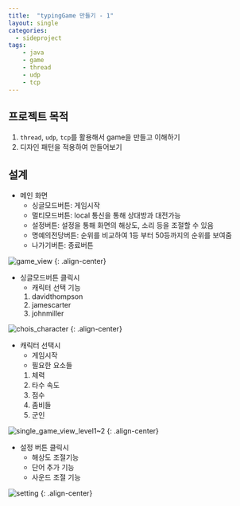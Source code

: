 ```yaml
---
title:  "typingGame 만들기 - 1"
layout: single
categories:
  - sideproject
tags:
	- java
	- game
	- thread
	- udp
	- tcp
---
```



## 프로젝트 목적
1. `thread`, `udp`, `tcp`를 활용해서 game을 만들고 이해하기
2. 디자인 패턴을 적용하여 만들어보기

## 설계
- 메인 화면
	- 싱글모드버튼: 게임시작
	- 멀티모드버튼: local 통신을 통해 상대방과 대전가능
	- 설정버튼: 설정을 통해 화면의 해상도, 소리 등을 조절할 수 있음
	- 명예의전당버튼: 순위를 비교하여 1등 부터 50등까지의 순위를 보여줌
	- 나가기버튼: 종료버튼

![game_view](https://github.com/user-attachments/assets/b9afd078-aab7-458e-aa92-b850af24260c)
{: .align-center}


- 싱글모드버튼 클릭시
	- 캐릭터 선택 기능
	1. davidthompson
	2. jamescarter
	3. johnmiller

![chois_character](https://github.com/user-attachments/assets/dd4362b3-4689-4861-badd-3f99d8d98c5a)
{: .align-center}

- 캐릭터 선택시
	- 게임시작
	- 필요한 요소들
	1. 체력
	2. 타수 속도
	3. 점수
	4. 좀비들
	5. 군인
	
![single_game_view_level1~2](https://github.com/user-attachments/assets/042ea500-d142-4967-801d-e432dd483e83)
{: .align-center}

-  설정 버튼 클릭시
	- 해상도 조절기능
	- 단어 추가 기능
	- 사운드 조절 기능

![setting](https://github.com/user-attachments/assets/7b74685f-8736-49cd-b864-a0068179646c)
{: .align-center}



